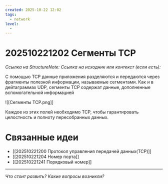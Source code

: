 ```yaml
---
created: 2025-10-22 12:02
tags:
  - network
level:
  -
---
```

# 202510221202 Сегменты TCP

*Ссылка на StructureNote:*
*Ссылка на исходник или контекст (если есть):*

С помощью TCP данные приложения разделяются и передаются через фрагменты полезной информации, называемые сегментами. Как и в дейтаграммах UDP, сегменты TCP содержат данные‚ дополненные вспомогательной информацией

![[Сегменты TCP.png]]

Каждое из этих полей необходимо TCP, чтобы гарантировать целостность и полноту пересобранных данных.

# Связанные идеи

- [[202510221200 Протокол управления передачей данных(TCP)]]
- [[202510221204 Номер порта]]
- [[202510221241 Порядковый номер]]

---

*Что стоит развить? Какие вопросы возникли?*
